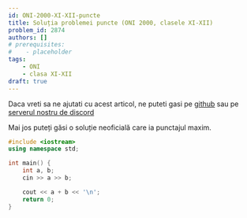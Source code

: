 ```yaml
---
id: ONI-2000-XI-XII-puncte
title: Soluția problemei puncte (ONI 2000, clasele XI-XII)
problem_id: 2874
authors: []
# prerequisites:
#    - placeholder
tags:
    - ONI
    - clasa XI-XII
draft: true
---
```


Daca vreti sa ne ajutati cu acest articol, ne puteti gasi pe [github](https://github.com/roalgo-discord/arhiva-educationala) sau pe [serverul nostru de discord](https://discord.gg/vdDRSmg3fC)

Mai jos puteți găsi o soluție neoficială care ia punctajul maxim.

```cpp
#include <iostream>
using namespace std;

int main() {
    int a, b;
    cin >> a >> b;

    cout << a + b << '\n';
    return 0;
}
```
